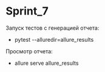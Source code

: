 # Sprint_7

Запуск тестов c генерацией отчета:
- pytest --alluredir=allure_results

Просмотр отчета:
- allure serve allure_results     